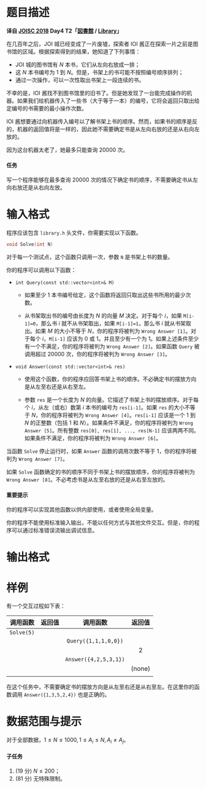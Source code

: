 
# 题目描述

**译自 [JOISC 2018](https://www.ioi-jp.org/camp/2018/2018-sp-tasks/index.html) Day4 T2「[図書館](https://www.ioi-jp.org/camp/2018/2018-sp-tasks/day4/library.pdf) / [Library](https://www.ioi-jp.org/camp/2018/2018-sp-tasks/day4/library-en.pdf)」**

在几百年之后，JOI 城已经变成了一片废墟，探索者 IOI 酱正在探索一片之前是图书馆的区域。根据探索得到的结果，她知道了下列事情：

- JOI 城的图书馆有 $N$ 本书，它们从左向右放成一排；
- 这 $N$ 本书编号为 $1$ 到 $N$。但是，书架上的书可能不按照编号顺序排列；
- 通过一次操作，可以一次性取出书架上一段连续的书。

不幸的是，IOI 酱找不到图书馆里的旧书了。但是她发现了一台能完成操作的机器。如果我们给机器传入了一些书（大于等于一本）的编号，它将会返回只取出给定编号的书需要的最小操作次数。

IOI 酱想要通过向机器传入编号以了解书架上书的顺序。然而，如果书的顺序是反的，机器的返回值将是一样的，因此她不需要确定书是从左向右放的还是从右向左放的。

因为这台机器太老了，她最多只能查询 $20000$ 次。

#### 任务
写一个程序能够在最多查询 $20000$ 次的情况下确定书的顺序，不需要确定书从左向右放还是从右向左放。

# 输入格式

程序应该包含 `library.h` 头文件，你需要实现以下函数。

```cpp
void Solve(int N)
```

对于每一个测试点，这个函数只调用一次，参数 `N` 是书架上书的数量。

你的程序可以调用以下函数：

- `int Query(const std::vector<int>& M)`

  - 如果至少 $1$ 本书编号给定，这个函数将返回只取出这些书所用的最少次数。

  - 从书架取出书的编号由长度为 $N$ 的向量 $M$ 决定。对于每个 $i$，如果 `M[i-1]=0`，那么书 $i$ 就不从书架取出，如果 `M[i-1]=1`，那么书 $i$ 就从书架取出。如果 $M$ 的大小不等于 $N$，你的程序将被判为 `Wrong Answer [1]`。对于每个 $i$，`M[i-1]` 应该为 $0$ 或 $1$。并且至少有一个为 $1$。如果上述条件至少有一个不满足，你的程序将被判为 `Wrong Answer [2]`。如果函数 `Query` 被调用超过 $20000$ 次，你的程序将被判为 `Wrong Answer [3]`。

- `void Answer(const std::vector<int>& res)`

  - 使用这个函数，你的程序应回答书架上书的顺序。不必确定书的摆放方向是从左至右还是从右至左。

  - 参数 `res` 是一个长度为 $N$ 的向量。它描述了书架上书的摆放顺序。对于每个 $i$，从左（或右）数第 $i$ 本书的编号为 `res[i-1]`。如果 `res` 的大小不等于 $N$，你的程序将被判为 `Wrong Answer [4]`。`res[i-1]` 应该是一个 $1$ 到 $N$ 的正整数（包括 $1$ 和 $N$）。如果条件不满足，你的程序将被判为 `Wrong Answer [5]`。所有整数 `res[0], res[1], ..., res[N-1]` 应该两两不同。如果条件不满足，你的程序将被判为 `Wrong Answer [6]`。

当函数 `Solve` 停止运行时，如果 `Answer` 函数的调用次数不等于 $1$，你的程序将被判为 `Wrong Answer [7]`。

如果 `Solve` 函数确定的书的顺序不同于书架上书的摆放顺序，你的程序将被判为 `Wrong Answer [8]`。不必考虑书是从左至右放的还是从右至左放的。

#### 重要提示

你的程序可以实现其他函数以供内部使用，或者使用全局变量。

你的程序不能使用标准输入输出，不能以任何方式与其他文件交互。但是，你的程序可以通过标准错误流输出调试信息。

# 输出格式



# 样例

有一个交互过程如下表：

| 调用函数   | 返回值 | 调用函数              | 返回值   |
| :----------: | :------: | :---------------------: | :------: |
| `Solve(5)` |    <!-- 233 -->     |        <!-- 234353 -->                |   <!-- 233134 -->      |
|      <!-- 233 -->      |   <!-- 293 -->      | `Query({1,1,1,0,0})`  |    <!-- 23343 -->     |
|     <!-- 234 -->        |   <!-- 2333 -->      |           <!-- 223433 -->             | $2$    |
|     <!-- 235 -->        |     <!-- 53233 -->    | `Answer({4,2,5,3,1})` |   <!-- 2543233 -->      |
|      <!-- 263 -->       |     <!-- 23533 -->    |            <!-- 234323 -->            | (none) |
|      <!-- 273 -->       |     <!-- 232353 -->    |             <!-- 2335324 -->           |    <!-- 534233 -->     |

在这个任务中，不需要确定书的摆放方向是从左至右还是从右至左。在这里你的函数调用 `Answer({1,3,5,2,4})` 也是正确的。

# 数据范围与提示

对于全部数据，$1\le N\le 1000,1\le A_i\le N,A_i\neq A_j$。

#### 子任务

1. (19 分) $N\le 200$；
2. (81 分) 无特殊限制。

